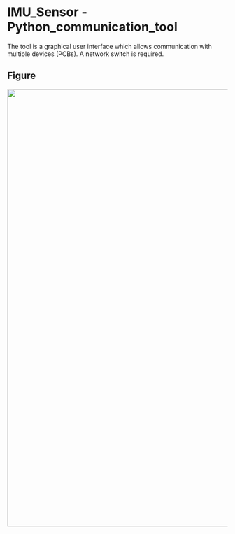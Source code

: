 # IMU_Sensor - Python_communication_tool

The tool is a graphical user interface which allows communication with multiple devices (PCBs). A network switch is required.

## Figure

<img src="https://github.com/user-attachments/assets/50a96bb8-5b4b-4689-a102-6f64c26eee27" width="1000"/>
